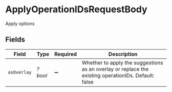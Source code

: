 # ApplyOperationIDsRequestBody

Apply options


## Fields

| Field                                                                                               | Type                                                                                                | Required                                                                                            | Description                                                                                         |
| --------------------------------------------------------------------------------------------------- | --------------------------------------------------------------------------------------------------- | --------------------------------------------------------------------------------------------------- | --------------------------------------------------------------------------------------------------- |
| `asOverlay`                                                                                         | *?bool*                                                                                             | :heavy_minus_sign:                                                                                  | Whether to apply the suggestions as an overlay or replace the existing operationIDs. Default: false |